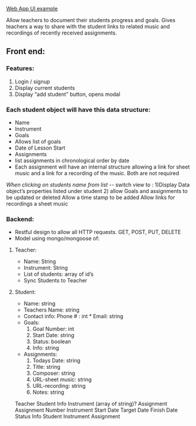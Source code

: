 [Web App UI example](teacher-app-view.png)

Allow teachers to document their students progress and goals. Gives teachers a way to share with the student links to related music and recordings of recently received assignments. 

## Front end:

### Features:
1. Login / signup
2. Display current students
3. Display “add student” button, opens modal

### Each student object will have this data structure: 
  * Name
  * Instrument
* Goals
* Allows list of goals
* Date of Lesson Start
* Assignments
* list assignments in chronological order by date
* Each assignment will have an internal structure allowing a link for sheet music and a link for a recording of the music. Both are not required

*When clicking on students  name from list* -- switch view to :
	1)Display Data object’s properties listed under student
	2) allow Goals and assignments to be updated or deleted
		Allow a time stamp to be added
		Allow links for recordings a sheet music

### Backend:
- Restful design to allow all HTTP requests. GET, POST, PUT, DELETE
- Model using mongo/mongoose of: 

1. Teacher:
    * Name: String
    * Instrument: String
    * List of students: array of id’s
    * Sync Students to Teacher
2. Student:
	* Name: string
	* Teachers Name: string
	* Contact info: Phone # : int
		  * Email: string
	* Goals:
		1. Goal Number: int
		2. Start Date: string
		3. Status: boolean
		4. Info: string
  	* Assignments:
  		1. Todays Date: string
  		2. Title: string
  		3. Composer: string
  		4. URL-sheet music: string
  		5. URL-recording: string
  		6. Notes: string

	Teacher
Student
Info
Instrument (array of string)?
Assignment
Assignment Number
Instrument
Start Date
Target Date
Finish Date
Status
Info
Student
Instrument
Assignment
